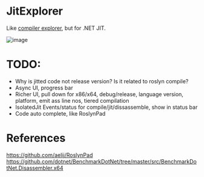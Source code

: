 # JitExplorer

Like [compiler explorer](https://godbolt.org/), but for .NET JIT.

![image](https://user-images.githubusercontent.com/12851828/86214260-cae3b880-bb2f-11ea-80b1-5c86e83ced64.png)

# TODO:

- Why is jitted code not release version? Is it related to roslyn compile?
- Async UI, progress bar
- Richer UI, pull down for x86/x64, debug/release, language version, platform, emit ass line nos, tiered compilation
- IsolatedJit Events/status for compile/jit/dissassemble, show in status bar
- Code auto complete, like RoslynPad


# References

https://github.com/aelij/RoslynPad
https://github.com/dotnet/BenchmarkDotNet/tree/master/src/BenchmarkDotNet.Disassembler.x64

